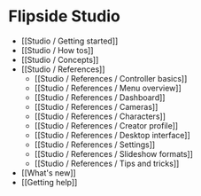 # Flipside Studio

* [[Studio / Getting started]]
* [[Studio / How tos]]
* [[Studio / Concepts]]
* [[Studio / References]]
  * [[Studio / References / Controller basics]]
  * [[Studio / References / Menu overview]]
  * [[Studio / References / Dashboard]]
  * [[Studio / References / Cameras]]
  * [[Studio / References / Characters]]
  * [[Studio / References / Creator profile]]
  * [[Studio / References / Desktop interface]]
  <!-- * [[Studio / References / Exports]] -->
  * [[Studio / References / Settings]]
  * [[Studio / References / Slideshow formats]]
  * [[Studio / References / Tips and tricks]]
* [[What's new]]
* [[Getting help]]
